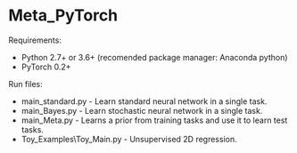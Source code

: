 # Meta_PyTorch



Requirements:
* Python 2.7+ or 3.6+ (recomended package manager: Anaconda python)
* PyTorch 0.2+

Run files:
* main_standard.py         - Learn standard neural network in a single task.
* main_Bayes.py            - Learn stochastic neural network in a single task.
* main_Meta.py             - Learns a prior from training tasks and use it to learn test tasks.
* Toy_Examples\Toy_Main.py -  Unsupervised 2D  regression.
